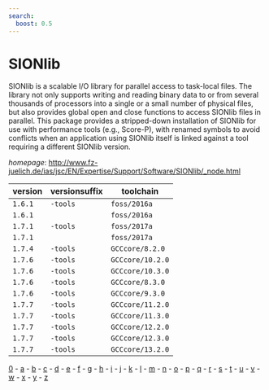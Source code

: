 ```yaml
---
search:
  boost: 0.5
---
```

# SIONlib

SIONlib is a scalable I/O library for parallel access to task-local files.  The library not only supports writing and reading binary data to or from several thousands of  processors into a single or a small number of physical files, but also provides global open  and close functions to access SIONlib files in parallel. This package provides a stripped-down  installation of SIONlib for use with performance tools (e.g., Score-P), with renamed symbols  to avoid conflicts when an application using SIONlib itself is linked against a tool requiring  a different SIONlib version.

*homepage*: <http://www.fz-juelich.de/ias/jsc/EN/Expertise/Support/Software/SIONlib/_node.html>

version | versionsuffix | toolchain
--------|---------------|----------
``1.6.1`` | ``-tools`` | ``foss/2016a``
``1.6.1`` |  | ``foss/2016a``
``1.7.1`` | ``-tools`` | ``foss/2017a``
``1.7.1`` |  | ``foss/2017a``
``1.7.4`` | ``-tools`` | ``GCCcore/8.2.0``
``1.7.6`` | ``-tools`` | ``GCCcore/10.2.0``
``1.7.6`` | ``-tools`` | ``GCCcore/10.3.0``
``1.7.6`` | ``-tools`` | ``GCCcore/8.3.0``
``1.7.6`` | ``-tools`` | ``GCCcore/9.3.0``
``1.7.7`` | ``-tools`` | ``GCCcore/11.2.0``
``1.7.7`` | ``-tools`` | ``GCCcore/11.3.0``
``1.7.7`` | ``-tools`` | ``GCCcore/12.2.0``
``1.7.7`` | ``-tools`` | ``GCCcore/12.3.0``
``1.7.7`` | ``-tools`` | ``GCCcore/13.2.0``

[0](../0/index.md) - [a](../a/index.md) - [b](../b/index.md) - [c](../c/index.md) - [d](../d/index.md) - [e](../e/index.md) - [f](../f/index.md) - [g](../g/index.md) - [h](../h/index.md) - [i](../i/index.md) - [j](../j/index.md) - [k](../k/index.md) - [l](../l/index.md) - [m](../m/index.md) - [n](../n/index.md) - [o](../o/index.md) - [p](../p/index.md) - [q](../q/index.md) - [r](../r/index.md) - [s](../s/index.md) - [t](../t/index.md) - [u](../u/index.md) - [v](../v/index.md) - [w](../w/index.md) - [x](../x/index.md) - [y](../y/index.md) - [z](../z/index.md)

